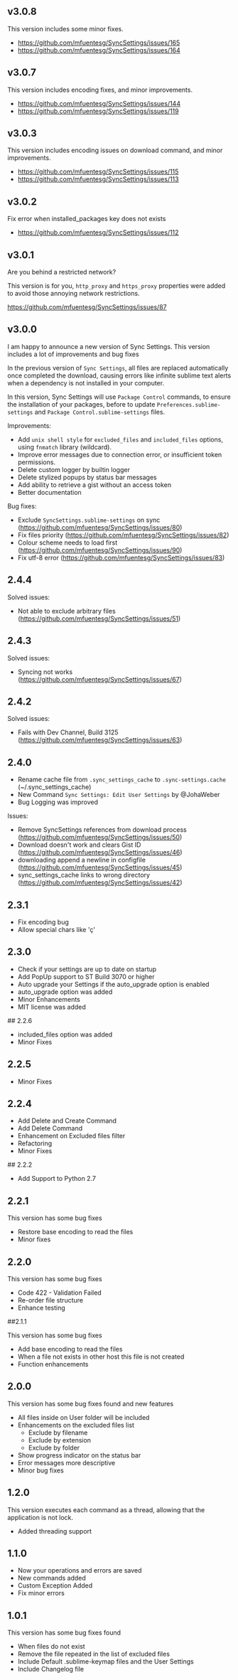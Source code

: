 ## v3.0.8

This version includes some minor fixes.

- https://github.com/mfuentesg/SyncSettings/issues/165
- https://github.com/mfuentesg/SyncSettings/issues/164

## v3.0.7

This version includes encoding fixes, and minor improvements.

- https://github.com/mfuentesg/SyncSettings/issues/144
- https://github.com/mfuentesg/SyncSettings/issues/119

## v3.0.3

This version includes encoding issues on download command, and minor improvements.

- https://github.com/mfuentesg/SyncSettings/issues/115
- https://github.com/mfuentesg/SyncSettings/issues/113

## v3.0.2

Fix error when installed_packages key does not exists

- https://github.com/mfuentesg/SyncSettings/issues/112 

## v3.0.1

Are you behind a restricted network?

This version is for you, `http_proxy` and `https_proxy` properties were added to avoid those annoying network restrictions.

https://github.com/mfuentesg/SyncSettings/issues/87

## v3.0.0

I am happy to announce a new version of Sync Settings.
This version includes a lot of improvements and bug fixes

In the previous version of `Sync Settings`, all files are replaced automatically once completed the download,
causing errors like infinite sublime text alerts when a dependency is not installed in your computer.

In this version, Sync Settings will use `Package Control` commands, to ensure the installation of your packages,
before to update `Preferences.sublime-settings` and `Package Control.sublime-settings` files.


Improvements:

- Add `unix shell style` for `excluded_files` and `included_files` options, using `fnmatch` library (wildcard).
- Improve error messages due to connection error, or insufficient token permissions.
- Delete custom logger by builtin logger
- Delete stylized popups by status bar messages
- Add ability to retrieve a gist without an access token
- Better documentation

Bug fixes:

- Exclude `SyncSettings.sublime-settings` on sync (https://github.com/mfuentesg/SyncSettings/issues/80)
- Fix files priority (https://github.com/mfuentesg/SyncSettings/issues/82)
- Colour scheme needs to load first (https://github.com/mfuentesg/SyncSettings/issues/90)
- Fix utf-8 error (https://github.com/mfuentesg/SyncSettings/issues/83)


## 2.4.4

Solved issues:
- Not able to exclude arbitrary files (https://github.com/mfuentesg/SyncSettings/issues/51)


## 2.4.3

Solved issues:
- Syncing not works (https://github.com/mfuentesg/SyncSettings/issues/67)

## 2.4.2

Solved issues:
- Fails with Dev Channel, Build 3125 (https://github.com/mfuentesg/SyncSettings/issues/63)

## 2.4.0

- Rename cache file from `.sync_settings_cache` to `.sync-settings.cache` (~/.sync_settings_cache)
- New Command `Sync Settings: Edit User Settings` by @JohaWeber
- Bug Logging was improved

Issues:
- Remove SyncSettings references from download process (https://github.com/mfuentesg/SyncSettings/issues/50)
- Download doesn't work and clears Gist ID (https://github.com/mfuentesg/SyncSettings/issues/46)
- downloading append a newline in configfile (https://github.com/mfuentesg/SyncSettings/issues/45)
- sync_settings_cache links to wrong directory (https://github.com/mfuentesg/SyncSettings/issues/42)

## 2.3.1

* Fix encoding bug
* Allow special chars like 'ç'

## 2.3.0

* Check if your settings are up to date on startup
* Add PopUp support to ST Build 3070 or higher
* Auto upgrade your Settings if the auto_upgrade option is enabled
* auto_upgrade option was added
* Minor Enhancements
* MIT license was added


## 2.2.6

* included_files option was added
* Minor Fixes


## 2.2.5

* Minor Fixes

## 2.2.4

* Add Delete and Create Command
* Add Delete Command
* Enhancement on Excluded files filter
* Refactoring
* Minor Fixes

## 2.2.2

* Add Support to Python 2.7


## 2.2.1

This version has some bug fixes

* Restore base encoding to read the files
* Minor fixes

## 2.2.0

This version has some bug fixes

* Code 422 - Validation Failed
* Re-order file structure
* Enhance testing

##2.1.1

This version has some bug fixes

* Add base encoding to read the files
* When a file not exists in other host this file is not created
* Function enhancements

## 2.0.0

This version has some bug fixes found and new features

* All files inside on User folder will be included
* Enhancements on the excluded files list
  - Exclude by filename
  - Exclude by extension
  - Exclude by folder
* Show progress indicator on the status bar
* Error messages more descriptive
* Minor bug fixes

## 1.2.0

This version executes each command as a thread, allowing that the application is not lock.

* Added threading support

## 1.1.0

* Now your operations and errors are saved
* New commands added
* Custom Exception Added
* Fix minor errors

## 1.0.1

This version has some bug fixes found

* When files do not exist
* Remove the file repeated in the list of excluded files
* Include Default <platform>.sublime-keymap files and the User Settings
* Include Changelog file
